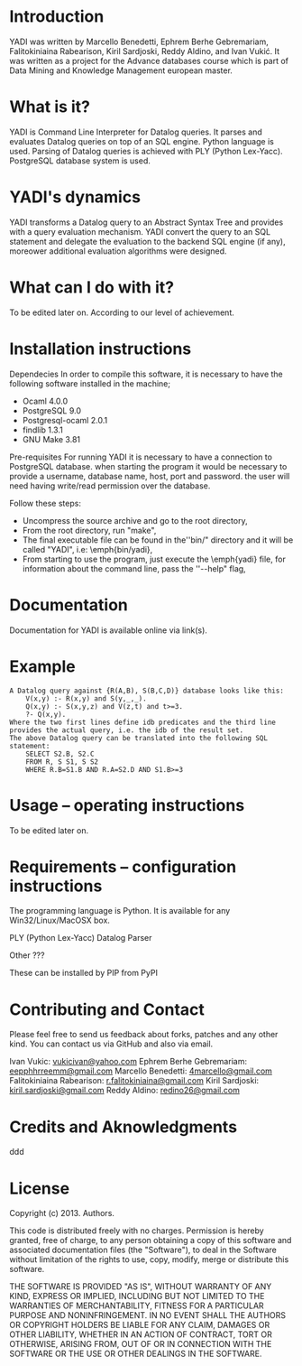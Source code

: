 # Introduction

YADI was written by Marcello Benedetti, Ephrem Berhe Gebremariam, Falitokiniaina Rabearison, Kiril Sardjoski, Reddy Aldino, and Ivan Vukić. It was written as a project for the Advance databases course which is part of Data Mining and Knowledge Management european master.


# What is it?

YADI is Command Line Interpreter for Datalog queries. It parses and evaluates Datalog queries on top of an SQL engine. Python language is used. Parsing of Datalog queries is achieved with PLY (Python Lex-Yacc). PostgreSQL database system is used.


# YADI's dynamics

YADI transforms a Datalog query to an Abstract Syntax Tree and provides with a query evaluation mechanism. YADI convert the query to an SQL statement and delegate the evaluation to the backend SQL engine (if any), moreower additional evaluation algorithms were designed. 


# What can I do with it?

To be edited later on. According to our level of achievement.


# Installation instructions

Dependecies
In order to compile this software, it is necessary to have the following software installed in the machine;
- Ocaml 4.0.0
- PostgreSQL 9.0
- Postgresql-ocaml 2.0.1
- findlib 1.3.1
- GNU Make 3.81

Pre-requisites
For running YADI it is necessary to have a connection to PostgreSQL database.
when starting the program it would be necessary to provide a username, database name, host, port and password.
the user will need having write/read permission over the database.

Follow these steps:
- Uncompress the source archive and go to the root directory,
- From the root directory, run "make",
- The final executable file can be found in the''bin/" directory and it will be called "YADI", i.e: \emph{bin/yadi},
- From starting to use the program, just execute the \emph{yadi} file, for information about the command line, 
  pass the ''--help" flag,

# Documentation

Documentation for YADI is available online via link(s). 


# Example
	A Datalog query against {R(A,B), S(B,C,D)} database looks like this:
		V(x,y) :- R(x,y) and S(y,_,_). 
		Q(x,y) :- S(x,y,z) and V(z,t) and t>=3.
		?- Q(x,y).
	Where the two first lines define idb predicates and the third line provides the actual query, i.e. the idb of the result set.
	The above Datalog query can be translated into the following SQL statement:
		SELECT S2.B, S2.C 
		FROM R, S S1, S S2  
		WHERE R.B=S1.B AND R.A=S2.D AND S1.B>=3
		

# Usage – operating instructions
To be edited later on.
	

# Requirements – configuration instructions

The programming language is Python. It is available for any Win32/Linux/MacOSX box. 

PLY (Python Lex-Yacc) Datalog Parser

Other ???

These can be installed by PIP from PyPI


# Contributing and Contact

Please feel free to send us feedback about forks, patches and any other kind. You can contact us via GitHub and also via email.

Ivan Vukic: vukicivan@yahoo.com
Ephrem Berhe Gebremariam: eepphhrreemm@gmail.com
Marcello Benedetti: 4marcello@gmail.com
Falitokiniaina Rabearison: r.falitokiniaina@gmail.com
Kiril Sardjoski: kiril.sardjoski@gmail.com
Reddy Aldino: redino26@gmail.com


# Credits and Aknowledgments

ddd


# License

Copyright (c) 2013. Authors. 

This code is distributed freely with no charges. Permission is hereby granted, free of charge, to any person obtaining a copy of this software and associated documentation files (the "Software"), to deal in the Software without limitation of the rights to use, copy, modify, merge or distribute this software.

THE SOFTWARE IS PROVIDED "AS IS", WITHOUT WARRANTY OF ANY KIND, EXPRESS OR IMPLIED, INCLUDING BUT NOT LIMITED TO THE WARRANTIES OF MERCHANTABILITY, FITNESS FOR A PARTICULAR PURPOSE AND NONINFRINGEMENT. IN NO EVENT SHALL THE AUTHORS OR COPYRIGHT HOLDERS BE LIABLE FOR ANY CLAIM, DAMAGES OR OTHER LIABILITY, WHETHER IN AN ACTION OF CONTRACT, TORT OR OTHERWISE, ARISING FROM, OUT OF OR IN CONNECTION WITH THE SOFTWARE OR THE USE OR OTHER DEALINGS IN THE SOFTWARE.
